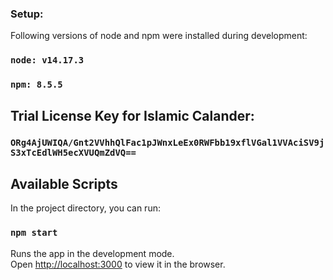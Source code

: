 
### Setup:

Following versions of node and npm were installed during development:
### `node: v14.17.3`
### `npm: 8.5.5`

## Trial License Key for Islamic Calander:
### `ORg4AjUWIQA/Gnt2VVhhQlFac1pJWnxLeEx0RWFbb19xflVGal1VVAciSV9jS3xTcEdlWH5ecXVUQmZdVQ==`

## Available Scripts

In the project directory, you can run:

### `npm start`

Runs the app in the development mode.<br>
Open [http://localhost:3000](http://localhost:3000) to view it in the browser.
